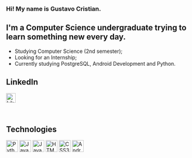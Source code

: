 ### Hi! My name is Gustavo Cristian.

## I'm a Computer Science undergraduate trying to learn something new every day.
- Studying Computer Science (2nd semester);
- Looking for an Internship;
- Currently studying PostgreSQL, Android Development and Python.

## LinkedIn
[<img width="26px" alt="LikedIn page" src="https://cdn.jsdelivr.net/gh/devicons/devicon/icons/linkedin/linkedin-original.svg"/>][linkedin]

<br />

## Technologies

<img alt="Python" width="32px" src="https://cdn.jsdelivr.net/gh/devicons/devicon/icons/python/python-original.svg" />  <img alt="Java" width="32px" src="https://cdn.jsdelivr.net/gh/devicons/devicon/icons/java/java-original-wordmark.svg" />  <img alt="Javascript" width="32px" src="https://cdn.jsdelivr.net/gh/devicons/devicon/icons/javascript/javascript-original.svg" />  <img alt="HTML5" width="32px" src="https://cdn.jsdelivr.net/gh/devicons/devicon/icons/html5/html5-original.svg" />  <img alt="CSS3" width="32px" src="https://cdn.jsdelivr.net/gh/devicons/devicon/icons/css3/css3-original.svg" />  <img alt="Android Studio" width="32px" src="https://cdn.jsdelivr.net/gh/devicons/devicon/icons/androidstudio/androidstudio-original.svg" />

<br />
<br />

[linkedin]: https://www.linkedin.com/in/gustavo-cristian-a04a96228/
